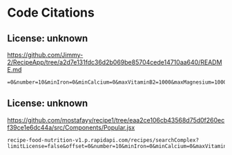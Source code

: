 # Code Citations

## License: unknown
https://github.com/Jimmy-2/RecipeApp/tree/a2d7e131fdc36d2b069be85704cede14710aa640/README.md

```
=0&number=10&minIron=0&minCalcium=0&maxVitaminB2=1000&maxMagnesium=1000&minPotassium=0&maxVitaminB6=1000&intolerances=peanut%2C%20shellfish&maxVitaminB5=1000&minFolicAcid=0&minVitaminA=0&maxSodium=1000&
```


## License: unknown
https://github.com/mostafayy/recipe1/tree/eaa2ce106cb43568d75d0f260ecf39ce1e6dc44a/src/Components/Popular.jsx

```
recipe-food-nutrition-v1.p.rapidapi.com/recipes/searchComplex?limitLicense=false&offset=0&number=10&minIron=0&minCalcium=0&maxVitaminB2=1000&maxMagnesium=1000&minPotassium=0&maxVitaminB6=1000&intolerances
```

